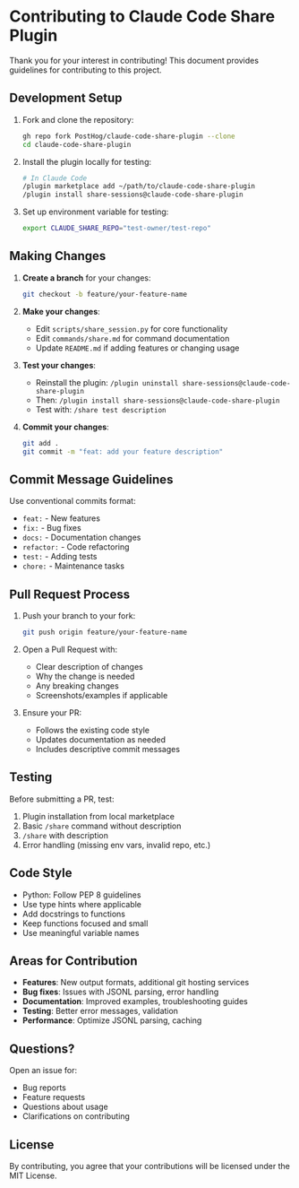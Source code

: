 # Contributing to Claude Code Share Plugin

Thank you for your interest in contributing! This document provides guidelines for contributing to this project.

## Development Setup

1. Fork and clone the repository:
   ```bash
   gh repo fork PostHog/claude-code-share-plugin --clone
   cd claude-code-share-plugin
   ```

2. Install the plugin locally for testing:
   ```bash
   # In Claude Code
   /plugin marketplace add ~/path/to/claude-code-share-plugin
   /plugin install share-sessions@claude-code-share-plugin
   ```

3. Set up environment variable for testing:
   ```bash
   export CLAUDE_SHARE_REPO="test-owner/test-repo"
   ```

## Making Changes

1. **Create a branch** for your changes:
   ```bash
   git checkout -b feature/your-feature-name
   ```

2. **Make your changes**:
   - Edit `scripts/share_session.py` for core functionality
   - Edit `commands/share.md` for command documentation
   - Update `README.md` if adding features or changing usage

3. **Test your changes**:
   - Reinstall the plugin: `/plugin uninstall share-sessions@claude-code-share-plugin`
   - Then: `/plugin install share-sessions@claude-code-share-plugin`
   - Test with: `/share test description`

4. **Commit your changes**:
   ```bash
   git add .
   git commit -m "feat: add your feature description"
   ```

## Commit Message Guidelines

Use conventional commits format:
- `feat:` - New features
- `fix:` - Bug fixes
- `docs:` - Documentation changes
- `refactor:` - Code refactoring
- `test:` - Adding tests
- `chore:` - Maintenance tasks

## Pull Request Process

1. Push your branch to your fork:
   ```bash
   git push origin feature/your-feature-name
   ```

2. Open a Pull Request with:
   - Clear description of changes
   - Why the change is needed
   - Any breaking changes
   - Screenshots/examples if applicable

3. Ensure your PR:
   - Follows the existing code style
   - Updates documentation as needed
   - Includes descriptive commit messages

## Testing

Before submitting a PR, test:
1. Plugin installation from local marketplace
2. Basic `/share` command without description
3. `/share` with description
4. Error handling (missing env vars, invalid repo, etc.)

## Code Style

- Python: Follow PEP 8 guidelines
- Use type hints where applicable
- Add docstrings to functions
- Keep functions focused and small
- Use meaningful variable names

## Areas for Contribution

- **Features**: New output formats, additional git hosting services
- **Bug fixes**: Issues with JSONL parsing, error handling
- **Documentation**: Improved examples, troubleshooting guides
- **Testing**: Better error messages, validation
- **Performance**: Optimize JSONL parsing, caching

## Questions?

Open an issue for:
- Bug reports
- Feature requests
- Questions about usage
- Clarifications on contributing

## License

By contributing, you agree that your contributions will be licensed under the MIT License.
